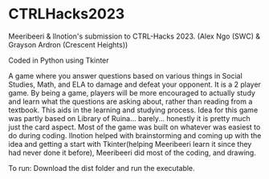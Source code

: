 # CTRLHacks2023
Meeribeeri & llnotion's submission to CTRL-Hacks 2023. (Alex Ngo (SWC) & Grayson Ardron (Crescent Heights))

Coded in Python using Tkinter

A game where you answer questions based on various things in Social Studies, Math, and ELA to damage and defeat your opponent. It is a 2 player game. By being a game, players will be more encouraged to actually study and learn what the questions are asking about, rather than reading from a textbook. This aids in the learning and studying process.
Idea for this game was partly based on Library of Ruina... barely... honestly it is pretty much just the card aspect. Most of the game was built on whatever was easiest to do during coding.
llnotion helped with brainstorming and coming up with the idea and getting a start with Tkinter(helping Meeribeeri learn it since they had never done it before), Meeribeeri did most of the coding, and drawing.

To run: Download the dist folder and run the executable.
